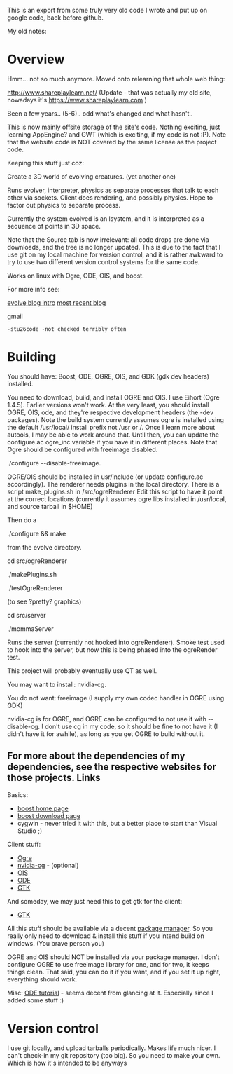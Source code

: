 This is an export from some truly very old code I wrote and put up on google code, back before github.

My old notes:

Overview
=========

Hmm... not so much anymore. Moved onto relearning that whole web thing:

http://www.shareplaylearn.net/
(Update - that was actually my old site, nowadays it's https://www.shareplaylearn.com )

Been a few years.. (5-6).. odd what's changed and what hasn't..

This is now mainly offsite storage of the site's code. Nothing exciting, just learning AppEngine? and GWT (which is exciting, if my code is not :P). Note that the website code is NOT covered by the same license as the project code.

Keeping this stuff just coz:

Create a 3D world of evolving creatures. (yet another one)

Runs evolver, interpreter, physics as separate processes that talk to each other via sockets. Client does rendering, and possibly physics. Hope to factor out physics to separate process.

Currently the system evolved is an lsystem, and it is interpreted as a sequence of points in 3D space.

Note that the Source tab is now irrelevant: all code drops are done via downloads, and the tree is no longer updated. This is due to the fact that I use git on my local machine for version control, and it is rather awkward to try to use two different version control systems for the same code.

Works on linux with Ogre, ODE, OIS, and boost.

For more info see:

[evolve blog intro](http://evolve-the-balls.blogspot.com/2007/06/intro.html) [most recent blog](http://evolve-the-balls.blogspot.com/)

gmail

    -stu26code -not checked terribly often 

Building
=========

You should have: Boost, ODE, OGRE, OIS, and GDK (gdk dev headers) installed.

You need to download, build, and install OGRE and OIS. I use Eihort (Ogre 1.4.5). Earlier versions won't work. At the very least, you should install OGRE, OIS, ode, and they're respective development headers (the -dev packages). Note the build system currently assumes ogre is installed using the default /usr/local/ install prefix not /usr or /. Once I learn more about autools, I may be able to work around that. Until then, you can update the configure.ac ogre_inc variable if you have it in different places. Note that Ogre should be configured with freeimage disabled.

./configure --disable-freeimage.

OGRE/OIS should be installed in usr/include (or update configure.ac accordingly). The renderer needs plugins in the local directory. There is a script make_plugins.sh in /src/ogreRenderer Edit this script to have it point at the correct locations (currently it assumes ogre libs installed in /usr/local, and source tarball in $HOME)

Then do a

./configure && make

from the evolve directory.

cd src/ogreRenderer

./makePlugins.sh

./testOgreRenderer

(to see ?pretty? graphics)

cd src/server

./mommaServer

Runs the server (currently not hooked into ogreRenderer). Smoke test used to hook into the server, but now this is being phased into the ogreRender test.

This project will probably eventually use QT as well.

You may want to install: nvidia-cg.

You do not want: freeimage (I supply my own codec handler in OGRE using GDK)

nvidia-cg is for OGRE, and OGRE can be configured to not use it with --disable-cg. I don't use cg in my code, so it should be fine to not have it (I didn't have it for awhile), as long as you get OGRE to build without it.

For more about the dependencies of my dependencies, see the respective websites for those projects.
Links
-------
Basics:

 - [boost home page](http://www.boost.org/)
 - [boost download page](http://sourceforge.net/project/showfiles.php?group_id=7586)
 - cygwin - never tried it with this, but a better place to start than Visual Studio ;) 

Client stuff:

  - [Ogre](http://www.ogre3d.org/)
  - [nvidia-cg](http://developer.nvidia.com/object/cg_toolkit.html#downloads) - (optional)
  - [OIS](http://sourceforge.net/project/showfiles.php?group_id=149835)
  - [ODE](http://www.ode.org/)
  - [GTK](http://www.gimp.org/~tml/gimp/win32/downloads.html) 

And someday, we may just need this to get gtk for the client:

  - [GTK](http://gladewin32.sourceforge.net/modules/wfdownloads/viewcat.php?cid=14) 

All this stuff should be available via a decent [package manager](http://gentoo-wiki.com/MAN_emerge). So you really only need to download & install this stuff if you intend build on windows. (You brave person you)

OGRE and OIS should NOT be installed via your package manager. I don't configure OGRE to use freeimage library for one, and for two, it keeps things clean. That said, you can do it if you want, and if you set it up right, everything should work.

Misc:
[ODE tutorial](http://gpwiki.org/index.php/ODE_Object_tutorial) - seems decent from glancing at it. Especially since I added some stuff :) 

Version control
===============
I use git locally, and upload tarballs periodically. Makes life much nicer. I can't check-in my git repository (too big). So you need to make your own. Which is how it's intended to be anyways
